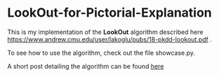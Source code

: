 # LookOut-for-Pictorial-Explanation

This is my implementation of the **LookOut** algorithm described here https://www.andrew.cmu.edu/user/lakoglu/pubs/18-pkdd-lookout.pdf .

To see how to use the algorithm, check out the file showcase.py.

A short post detailing the algorithm can be found [here](https://antonfjohansson.github.io/blog_posts/lookout.html)
